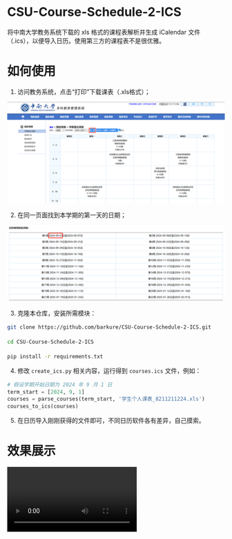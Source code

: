 # CSU-Course-Schedule-2-ICS
将中南大学教务系统下载的 xls 格式的课程表解析并生成 iCalendar 文件（.ics），以便导入日历。使用第三方的课程表不是很优雅。
# 如何使用
1. 访问教务系统，点击“打印”下载课表（.xls格式）；

![](./captures/1.png)

2. 在同一页面找到本学期的第一天的日期；

![](./captures/2.png)

3. 克隆本仓库，安装所需模块：

```bash
git clone https://github.com/barkure/CSU-Course-Schedule-2-ICS.git

cd CSU-Course-Schedule-2-ICS

pip install -r requirements.txt
```

4. 修改 `create_ics.py` 相关内容，运行得到 `courses.ics` 文件，例如：

```python
# 假设学期开始日期为 2024 年 9 月 1 日
term_start = [2024, 9, 1]
courses = parse_courses(term_start, '学生个人课表_8211211224.xls')
courses_to_ics(courses)
```

5. 在日历导入刚刚获得的文件即可，不同日历软件各有差异，自己摸索。

# 效果展示
![](./captures/video.mp4)